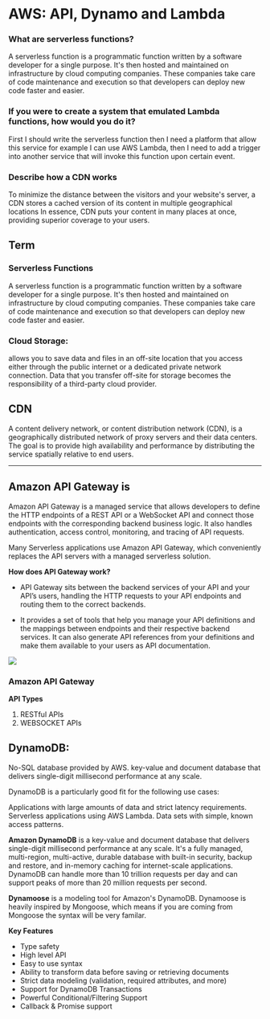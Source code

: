 # AWS: API, Dynamo and Lambda

### What are serverless functions?
A serverless function is a programmatic function written by a software developer for a single purpose. It's then hosted and maintained on infrastructure by cloud computing companies. These companies take care of code maintenance and execution so that developers can deploy new code faster and easier.

### If you were to create a system that emulated Lambda functions, how would you do it?
First I should write the serverless function then I need a platform that allow this service for example I can use AWS Lambda, then I need to add a trigger into another service that will invoke this function upon certain event.

### Describe how a CDN works
To minimize the distance between the visitors and your website's server, a CDN stores a cached version of its content in multiple geographical locations In essence, CDN puts your content in many places at once, providing superior coverage to your users.

## Term
### Serverless Functions

A serverless function is a programmatic function written by a software developer for a single purpose. It's then hosted and maintained on infrastructure by cloud computing companies. These companies take care of code maintenance and execution so that developers can deploy new code faster and easier.

### Cloud Storage: 
 allows you to save data and files in an off-site location that you access either through the public internet or a dedicated private network connection. Data that you transfer off-site for storage becomes the responsibility of a third-party cloud provider.

## CDN
A content delivery network, or content distribution network (CDN), is a geographically distributed network of proxy servers and their data centers. The goal is to provide high availability and performance by distributing the service spatially relative to end users.





-----------------------------------------


## Amazon API Gateway is 
Amazon API Gateway is a managed service that allows developers to define the HTTP endpoints of a REST API or a WebSocket API and connect those endpoints with the corresponding backend business logic. It also handles authentication, access control, monitoring, and tracing of API requests.

Many Serverless applications use Amazon API Gateway, which conveniently replaces the API servers with a managed serverless solution.

**How does API Gateway work?**

- API Gateway sits between the backend services of your API and your API’s users, handling the HTTP requests to your API endpoints and routing them to the correct backends.
  
 - It provides a set of tools that help you manage your API definitions and the mappings between endpoints and their respective backend services. It can also generate API references from your definitions and make them available to your users as API documentation.

![](https://d1.awsstatic.com/serverless/New-API-GW-Diagram.c9fc9835d2a9aa00ef90d0ddc4c6402a2536de0d.png)

### Amazon API Gateway
 **API Types**
 1. RESTful APIs
 2. WEBSOCKET APIs




## DynamoDB: 
  No-SQL database provided by AWS. key-value and document database that delivers single-digit millisecond performance at any scale.

DynamoDB is a particularly good fit for the following use cases:

  Applications with large amounts of data and strict latency requirements.
  Serverless applications using AWS Lambda.
  Data sets with simple, known access patterns.

  **Amazon DynamoDB** is a key-value and document database that delivers single-digit millisecond performance at any scale. It's a fully managed, multi-region, multi-active, durable database with built-in security, backup and restore, and in-memory caching for internet-scale applications. DynamoDB can handle more than 10 trillion requests per day and can support peaks of more than 20 million requests per second.

**Dynamoose** is a modeling tool for Amazon's DynamoDB. Dynamoose is heavily inspired by Mongoose, which means if you are coming from Mongoose the syntax will be very familar.

**Key Features**

  - Type safety
  - High level API
  - Easy to use syntax
  - Ability to transform data before saving or retrieving documents
  - Strict data modeling (validation, required attributes, and more)
  - Support for DynamoDB Transactions
  - Powerful Conditional/Filtering Support
  - Callback & Promise support
